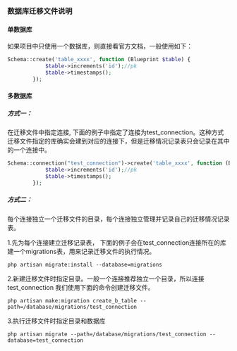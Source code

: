 ### 数据库迁移文件说明

#### 单数据库

如果项目中只使用一个数据库，则直接看官方文档，一般使用如下：

```php
Schema::create('table_xxxx', function (Blueprint $table) {
            $table->increments('id');//pk
            $table->timestamps();
        });
```

#### 多数据库

##### 方式一：

在迁移文件中指定连接, 下面的例子中指定了连接为test_connection。这种方式迁移文件指定的库确实会建到对应的连接下，但是迁移情况记录表只会记录在其中的一个连接中。

```php
Schema::connection("test_connection")->create('table_xxxx', function (Blueprint $table) {
            $table->increments('id');//pk
            $table->timestamps();
        });
```

##### 方式二：

每个连接独立一个迁移文件的目录，每个连接独立管理并记录自己的迁移情况记录表。

1.先为每个连接建立迁移记录表， 下面的例子会在test_connection连接所在的库建一个migrations表，用来记录迁移文件的执行情况。

```
php artisan migrate:install --database=migrations
```

2.新建迁移文件时指定目录。一般一个连接推荐独立一个目录，所以连接test_connection 我们使用下面的命令创建迁移文件。

```
php artisan make:migration create_b_table --path=/database/migrations/test_connection
```

3.执行迁移文件时指定目录和数据库

```
php artisan migrate --path=/database/migrations/test_connection --database=test_connection
```

